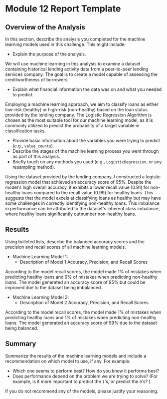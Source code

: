 # Module 12 Report Template

## Overview of the Analysis

In this section, describe the analysis you completed for the machine learning models used in this challenge. This might include:

* Explain the purpose of the analysis.

We will use machine learning in this analysis to examine a dataset containing historical lending activity data from a peer-to-peer lending services company. The goal is to create a model capable of assessing the creditworthiness of borrowers.

* Explain what financial information the data was on and what you needed to predict.

Employing a machine learning approach, we aim to classify loans as either low-risk (healthy) or high-risk (non-healthy) based on the loan status provided by the lending company. The Logistic Regression Algorithm is chosen as the most suitable tool for our machine learning model, as it is commonly utilized to predict the probability of a target variable in classification tasks.

* Provide basic information about the variables you were trying to predict (e.g., `value_counts`).
* Describe the stages of the machine learning process you went through as part of this analysis.
* Briefly touch on any methods you used (e.g., `LogisticRegression`, or any resampling method).

Using the dataset provided by the lending company, I constructed a logistic regression model that achieved an accuracy score of 95%. Despite the model's high overall accuracy, it exhibits a lower recall value (0.91) for non-healthy loans compared to the recall value (0.99) for healthy loans. This suggests that the model excels at classifying loans as healthy but may have some challenges in correctly identifying non-healthy loans. This imbalance in performance can be attributed to the dataset's inherent class imbalance, where healthy loans significantly outnumber non-healthy loans.

## Results

Using bulleted lists, describe the balanced accuracy scores and the precision and recall scores of all machine learning models.

* Machine Learning Model 1:
  * Description of Model 1 Accuracy, Precision, and Recall Scores

According to the model recall scores, the model made 1% of mistakes when predicting healthy loans and 9% of mistakes when predicting non-healthy loans. The model generated an accuracy score of 95% but could be improved due to the dataset being imbalanced.

* Machine Learning Model 2:
  * Description of Model 2 Accuracy, Precision, and Recall Scores

According to the model recall scores, the model made 1% of mistakes when predicting healthy loans and 1% of mistakes when predicting non-healthy loans. The model generated an accuracy score of 99% due to the dataset being balanced.

## Summary

Summarize the results of the machine learning models and include a recommendation on which model to use, if any. For example:
* Which one seems to perform best? How do you know it performs best?
* Does performance depend on the problem we are trying to solve? (For example, is it more important to predict the `1`'s, or predict the `0`'s? )

If you do not recommend any of the models, please justify your reasoning.
